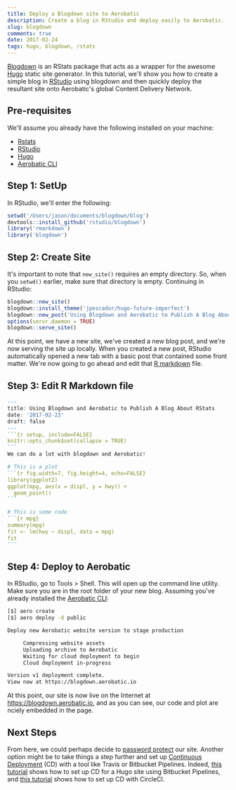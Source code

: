 ```yaml
---
title: Deploy a Blogdown site to Aerobatic
description: Create a blog in RStudio and deploy easily to Aerobatic.
slug: blogdown
comments: true
date: 2017-02-24
tags: hugo, blogdown, rstats
---
```


[Blogdown](https://github.com/rstudio/blogdown) is an RStats package that acts as a wrapper for the awesome [Hugo](https://gohugo.io/) static site generator. In this tutorial, we'll show you how to create a simple blog in [RStudio](https://www.rstudio.com/) using blogdown and then quickly deploy the resultant site onto Aerobatic's global Content Delivery Network.

## Pre-requisites
We'll assume you already have the following installed on your machine:

* [Rstats](https://www.r-project.org/)
* [RStudio](https://www.rstudio.com/)
* [Hugo](https://gohugo.io/overview/installing/)
* [Aerobatic CLI](https://www.aerobatic.com/docs/getting-started/)


## Step 1: SetUp

In RStudio, we'll enter the following:

```r
setwd('/Users/jason/documents/blogdown/blog')
devtools::install_github('rstudio/blogdown')
library('rmarkdown')
library('blogdown')
```

## Step 2: Create Site

It's important to note that `new_site()` requires an empty directory. So, when you `setwd()` earlier, make sure that directory is empty. Continuing in RStudio:

~~~r
blogdown::new_site()
blogdown::install_theme('jpescador/hugo-future-imperfect')
blogdown::new_post('Using Blogdown and Aerobatic to Publish A Blog About RStats')
options(servr.daemon = TRUE)
blogdown::serve_site()
~~~

At this point, we have a new site, we've created a new blog post, and we're now serving the site up locally. When you created a new post, RStudio automatically opened a new tab with a basic post that contained some front matter. We're now going to go ahead and edit that [R markdown](http://rmarkdown.rstudio.com/lesson-1.html) file.

## Step 3: Edit R Markdown file

~~~r
---
title: Using Blogdown and Aerobatic to Publish A Blog About RStats
date: '2017-02-23'
draft: false
---
```{r setup, include=FALSE}
knitr::opts_chunk$set(collapse = TRUE)
```
We can do a lot with blogdown and Aerobatic!

# This is a plot
```{r fig.width=7, fig.height=4, echo=FALSE}
library(ggplot2)
ggplot(mpg, aes(x = displ, y = hwy)) + 
  geom_point()
```

# This is some code
```{r mpg}
summary(mpg)
fit <- lm(hwy ~ displ, data = mpg)
fit
```
~~~

## Step 4: Deploy to Aerobatic

In RStudio, go to Tools > Shell. This will open up the command line utility. Make sure you are in the root folder of your new blog. Assuming you've already installed the [Aerobatic CLI](https://www.aerobatic.com/docs/getting-started/):

~~~bash
[$] aero create
[$] aero deploy -d public

Deploy new Aerobatic website version to stage production

     Compressing website assets
     Uploading archive to Aerobatic
     Waiting for cloud deployment to begin
     Cloud deployment in-progress

Version v1 deployment complete.
View now at https://blogdown.aerobatic.io
~~~

At this point, our site is now live on the Internet at https://blogdown.aerobatic.io, and as you can see, our code and plot are nciely embedded in the page.

## Next Steps

From here, we could perhaps decide to [password protect](/docs/plugins/password-protect/) our site. Another option might be to take things a step further and set up [Continuous Deployment](/docs/continuous-deployment/)  (CD) with a tool like Travis or Bitbucket Pipelines. Indeed, [this tutorial](/blog/hugo-bitbucket-pipelines/) shows how to set up CD for a Hugo site using Bitbucket Pipelines, and [this tutorial](/blog/hugo-github-circleci/) shows how to set up CD with CircleCI.